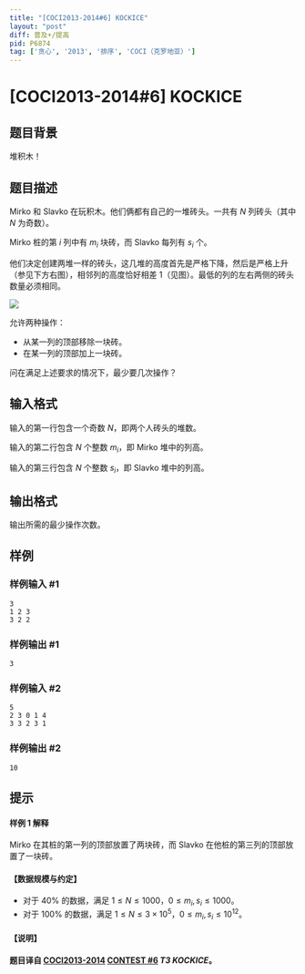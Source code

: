```yaml
---
title: "[COCI2013-2014#6] KOCKICE"
layout: "post"
diff: 普及+/提高
pid: P6874
tag: ['贪心', '2013', '排序', 'COCI（克罗地亚）']
---
```

# [COCI2013-2014#6] KOCKICE
## 题目背景

堆积木！
## 题目描述

Mirko 和 Slavko 在玩积木。他们俩都有自己的一堆砖头。一共有 $N$ 列砖头（其中 $N$ 为奇数）。

Mirko 桩的第 $i$ 列中有 $m_i$ 块砖，而 Slavko 每列有 $s_i$ 个。

他们决定创建两堆一样的砖头，这几堆的高度首先是严格下降，然后是严格上升（参见下方右图），相邻列的高度恰好相差 $1$（见图）。最低的列的左右两侧的砖头数量必须相同。

![](https://cdn.luogu.com.cn/upload/image_hosting/aeiop47b.png)

允许两种操作：

- 从某一列的顶部移除一块砖。
- 在某一列的顶部加上一块砖。

问在满足上述要求的情况下，最少要几次操作？
## 输入格式

输入的第一行包含一个奇数 $N$，即两个人砖头的堆数。

输入的第二行包含 $N$ 个整数 $m_i$，即 Mirko 堆中的列高。

输入的第三行包含 $N$ 个整数 $s_i$，即 Slavko 堆中的列高。
## 输出格式

输出所需的最少操作次数。
## 样例

### 样例输入 #1
```
3
1 2 3
3 2 2
```
### 样例输出 #1
```
3
```
### 样例输入 #2
```
5
2 3 0 1 4
3 3 2 3 1
```
### 样例输出 #2
```
10
```
## 提示

#### 样例 1 解释
Mirko 在其桩的第一列的顶部放置了两块砖，而 Slavko 在他桩的第三列的顶部放置了一块砖。

#### 【数据规模与约定】

- 对于 $40\%$ 的数据，满足 $1\le N\le 1000$，$0\le m_i,s_i\le 1000$。
- 对于 $100\%$ 的数据，满足 $1\le N\le 3\times 10^5$，$0\le m_i,s_i\le 10^{12}$。

#### 【说明】
**题目译自 [COCI2013-2014](https://hsin.hr/coci/archive/2013_2014/) [CONTEST #6](https://hsin.hr/coci/archive/2013_2014/contest6_tasks.pdf)  _T3 KOCKICE_。**
